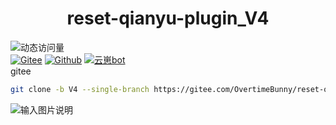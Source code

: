 # <center>reset-qianyu-plugin_V4</center>

![动态访问量](https://count.kjchmc.cn/get/@reset-qianyu-plugin?theme=rule34)<br>
[![Gitee](https://img.shields.io/badge/Gitee-千羽插件-black?style=flat-square&logo=gitee)](https://gitee.com/OvertimeBunny/reset-qianyu-plugin)
[![Github](https://img.shields.io/badge/Github-千羽插件-black?style=flat-square&logo=github)](https://github.com/OvertimeBunny/reset-qianyu-plugin)
[![云崽bot](https://img.shields.io/badge/云崽-v4.0.0-black?style=flat-square&logo=dependabot)](https://gitee.com/Le-niao/Yunzai-Bot)<br>
gitee  

```bash
git clone -b V4 --single-branch https://gitee.com/OvertimeBunny/reset-qianyu-plugin.git plugins/reset-qianyu-plugin
```

![输入图片说明](https://foruda.gitee.com/images/1717260284042283433/805232d1_11990909.png "74c87e0254f7436d8278de1ca63f1489.png")

```

```

